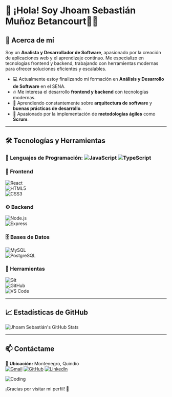 # 👋 ¡Hola! Soy Jhoam Sebastián Muñoz Betancourt👨‍💻  

## 🚀 Acerca de mí  
Soy un **Analista y Desarrollador de Software**, apasionado por la creación de aplicaciones web y el aprendizaje continuo. Me especializo en tecnologías frontend y backend, trabajando con herramientas modernas para ofrecer soluciones eficientes y escalables.  

- 💻 Actualmente estoy finalizando mi formación en **Análisis y Desarrollo de Software** en el SENA.  
- 🔥 Me interesa el desarrollo **frontend y backend** con tecnologías modernas.  
- 🌱 Aprendiendo constantemente sobre **arquitectura de software** y **buenas prácticas de desarrollo**.  
- 📌 Apasionado por la implementación de **metodologías ágiles** como **Scrum**.  

---

## 🛠️ Tecnologías y Herramientas  

### 🚀 Lenguajes de Programación:  ![JavaScript](https://img.shields.io/badge/-JavaScript-F7DF1E?style=flat&logo=javascript&logoColor=black)   ![TypeScript](https://img.shields.io/badge/-TypeScript-3178C6?style=flat&logo=typescript&logoColor=white)   

### 🎨 Frontend  
![React](https://img.shields.io/badge/-React-61DAFB?style=flat&logo=react&logoColor=white)  
![HTML5](https://img.shields.io/badge/-HTML5-E34F26?style=flat&logo=html5&logoColor=white)  
![CSS3](https://img.shields.io/badge/-CSS3-1572B6?style=flat&logo=css3&logoColor=white)  

### ⚙ Backend  
![Node.js](https://img.shields.io/badge/-Node.js-339933?style=flat&logo=node.js&logoColor=white)  
![Express](https://img.shields.io/badge/-Express-000000?style=flat&logo=express&logoColor=white)  

### 🗄 Bases de Datos  
![MySQL](https://img.shields.io/badge/-MySQL-4479A1?style=flat&logo=mysql&logoColor=white)  
![PostgreSQL](https://img.shields.io/badge/-PostgreSQL-4169E1?style=flat&logo=postgresql&logoColor=white)  


### 🔧 Herramientas  
![Git](https://img.shields.io/badge/-Git-F05032?style=flat&logo=git&logoColor=white)  
![GitHub](https://img.shields.io/badge/-GitHub-181717?style=flat&logo=github&logoColor=white)  
![VS Code](https://img.shields.io/badge/-VS_Code-007ACC?style=flat&logo=visual-studio-code&logoColor=white)  

---

## 📈 Estadísticas de GitHub  
![Jhoam Sebastián's GitHub Stats](https://github-readme-stats.vercel.app/api?username=JhoamSebastianMunoz&show_icons=true&theme=radical)  

---

## 📫 Contáctame  
📍 **Ubicación:** Montenegro, Quindío  
[![Gmail](https://img.shields.io/badge/Gmail-D14836?style=flat&logo=gmail&logoColor=white)](mailto:jhoamsebastian68@gmail.com)    [![GitHub](https://img.shields.io/badge/GitHub-181717?style=flat&logo=github&logoColor=white)](https://github.com/JhoamSebastianMunoz)    [![LinkedIn](https://img.shields.io/badge/LinkedIn-0077B5?style=flat&logo=linkedin&logoColor=white)](https://www.linkedin.com/in/jhoamsebastian)

   ![Coding](https://media.giphy.com/media/13HgwGsXF0aiGY/giphy.gif)

¡Gracias por visitar mi perfil! 🚀  
